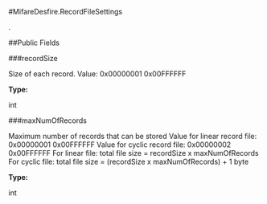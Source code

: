 #MifareDesfire.RecordFileSettings

.



##Public Fields

###recordSize

Size of each record. Value: 0x00000001  0x00FFFFFF

**Type:**

int

###maxNumOfRecords

Maximum number of records that can be stored Value for linear record
 file: 0x00000001  0x00FFFFFF Value for cyclic record file:
 0x00000002  0x00FFFFFF For linear file: total file size = recordSize
 x maxNumOfRecords For cyclic file: total file size = (recordSize x
 maxNumOfRecords) + 1 byte

**Type:**

int

